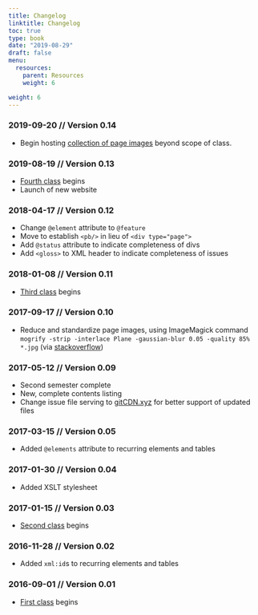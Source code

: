 ```yaml
---
title: Changelog
linktitle: Changelog
toc: true
type: book
date: "2019-08-29"
draft: false
menu:
  resources:
    parent: Resources
    weight: 6

weight: 6
---
```

### 2019-09-20 // Version 0.14
* Begin hosting [collection of page images](/contents/images) beyond scope of class.

### 2019-08-19 // Version 0.13
* [Fourth class](https://docs.google.com/document/d/184qfDzNI3aX_B_942p923CMc1uvrgULrPVGOgGdKeRY/edit?usp=sharing) begins
* Launch of new website

### 2018-04-17 // Version 0.12
* Change `@element` attribute to `@feature`
* Move to establish `<pb/>` in lieu of `<div type="page">`
* Add `@status` attribute to indicate completeness of divs
* Add `<gloss>` to XML header to indicate completeness of issues

### 2018-01-08 // Version 0.11
* [Third class](https://drive.google.com/open?id=1nU-y2JAcwRfUN5FX-wLhUBpTncVaLBYTxYxlhe2Wq-I) begins

### 2017-09-17 // Version 0.10
* Reduce and standardize page images, using ImageMagick command `mogrify -strip -interlace Plane -gaussian-blur 0.05 -quality 85% *.jpg` (via [stackoverflow](https://stackoverflow.com/questions/7261855/recommendation-for-compressing-jpg-files-with-imagemagick#7262050))

### 2017-05-12 // Version 0.09
* Second semester complete
* New, complete contents listing
* Change issue file serving to [gitCDN.xyz](gitCDN.xyz) for better support of updated files

### 2017-03-15 // Version 0.05
* Added `@elements` attribute to recurring elements and tables

### 2017-01-30 // Version 0.04
* Added XSLT stylesheet

### 2017-01-15 // Version 0.03
* [Second class](https://drive.google.com/open?id=142jYs2uAe8RhPSjnogT7NZm9VcYOGi6mCbOyDQnv-EI) begins

### 2016-11-28 // Version 0.02
* Added `xml:id`s to recurring elements and tables

### 2016-09-01 // Version 0.01
* [First class](https://docs.google.com/document/d/1HRh9jvHUBwWkuWcWJAZOQMQqMI8PFhut0MMUiUSEsag/edit?usp=sharing) begins
